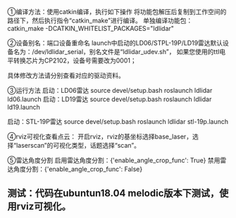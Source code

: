 ①编译方法：使用catkin编译，执行如下操作
将功能包解压后复制到工作空间的路径下，然后执行指令“catkin_make”进行编译。
单独编译功能包：
catkin_make -DCATKIN_WHITELIST_PACKAGES="ldlidar"

②设备别名：端口设备重命名
launch中启动的LD06/STPL-19P/LD19雷达默认设备名为：/dev/ldlidar_serial，别名文件是“ldlidar_udev.sh”，
如果您使用的ttl电平转换芯片为CP2102，设备号需要改为0001；

具体修改方法请分别查看对应的驱动资料。

③运行方法
启动：LD06雷达
source devel/setup.bash
roslaunch ldlidar ld06.launch
启动：LD19雷达
source devel/setup.bash
roslaunch ldlidar ld19.launch

启动：STL-19P雷达
source devel/setup.bash
roslaunch ldlidar stl-19p.launch

④rviz可视化查看点云：
开启rviz，rviz的基坐标选择base_laser，选择“laserscan”的可视化类型，话题选择“scan”。

⑤雷达角度分割
启用雷达角度分割：{'enable_angle_crop_func': True}
禁用雷达角度分割：{'enable_angle_crop_func': False}

## 测试：代码在ubuntun18.04 melodic版本下测试，使用rviz可视化。
